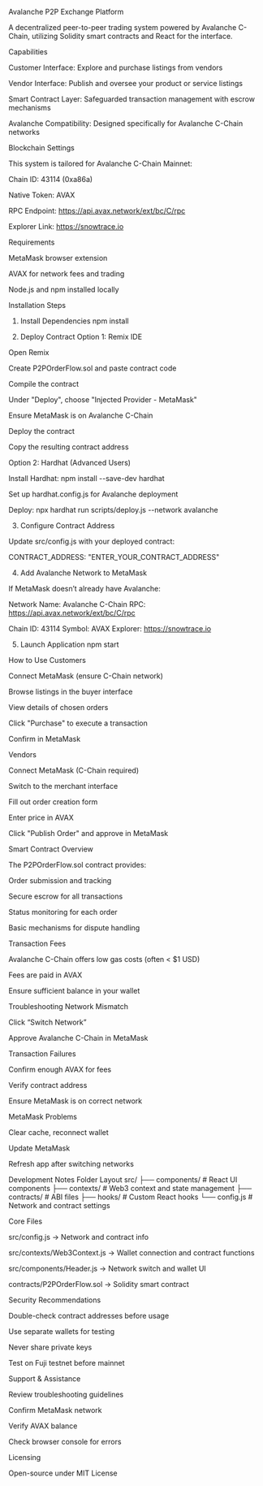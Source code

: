 Avalanche P2P Exchange Platform

A decentralized peer-to-peer trading system powered by Avalanche C-Chain, utilizing Solidity smart contracts and React for the interface.

Capabilities

Customer Interface: Explore and purchase listings from vendors

Vendor Interface: Publish and oversee your product or service listings

Smart Contract Layer: Safeguarded transaction management with escrow mechanisms

Avalanche Compatibility: Designed specifically for Avalanche C-Chain networks

Blockchain Settings

This system is tailored for Avalanche C-Chain Mainnet:

Chain ID: 43114 (0xa86a)

Native Token: AVAX

RPC Endpoint: https://api.avax.network/ext/bc/C/rpc

Explorer Link: https://snowtrace.io

Requirements

MetaMask browser extension

AVAX for network fees and trading

Node.js and npm installed locally

Installation Steps
1. Install Dependencies
npm install

2. Deploy Contract
Option 1: Remix IDE

Open Remix

Create P2POrderFlow.sol and paste contract code

Compile the contract

Under "Deploy", choose "Injected Provider - MetaMask"

Ensure MetaMask is on Avalanche C-Chain

Deploy the contract

Copy the resulting contract address

Option 2: Hardhat (Advanced Users)

Install Hardhat: npm install --save-dev hardhat

Set up hardhat.config.js for Avalanche deployment

Deploy: npx hardhat run scripts/deploy.js --network avalanche

3. Configure Contract Address

Update src/config.js with your deployed contract:

CONTRACT_ADDRESS: "ENTER_YOUR_CONTRACT_ADDRESS"

4. Add Avalanche Network to MetaMask

If MetaMask doesn’t already have Avalanche:

Network Name: Avalanche C-Chain
RPC: https://api.avax.network/ext/bc/C/rpc

Chain ID: 43114
Symbol: AVAX
Explorer: https://snowtrace.io

5. Launch Application
npm start

How to Use
Customers

Connect MetaMask (ensure C-Chain network)

Browse listings in the buyer interface

View details of chosen orders

Click "Purchase" to execute a transaction

Confirm in MetaMask

Vendors

Connect MetaMask (C-Chain required)

Switch to the merchant interface

Fill out order creation form

Enter price in AVAX

Click "Publish Order" and approve in MetaMask

Smart Contract Overview

The P2POrderFlow.sol contract provides:

Order submission and tracking

Secure escrow for all transactions

Status monitoring for each order

Basic mechanisms for dispute handling

Transaction Fees

Avalanche C-Chain offers low gas costs (often < $1 USD)

Fees are paid in AVAX

Ensure sufficient balance in your wallet

Troubleshooting
Network Mismatch

Click “Switch Network”

Approve Avalanche C-Chain in MetaMask

Transaction Failures

Confirm enough AVAX for fees

Verify contract address

Ensure MetaMask is on correct network

MetaMask Problems

Clear cache, reconnect wallet

Update MetaMask

Refresh app after switching networks

Development Notes
Folder Layout
src/
├── components/      # React UI components
├── contexts/        # Web3 context and state management
├── contracts/       # ABI files
├── hooks/           # Custom React hooks
└── config.js        # Network and contract settings

Core Files

src/config.js → Network and contract info

src/contexts/Web3Context.js → Wallet connection and contract functions

src/components/Header.js → Network switch and wallet UI

contracts/P2POrderFlow.sol → Solidity smart contract

Security Recommendations

Double-check contract addresses before usage

Use separate wallets for testing

Never share private keys

Test on Fuji testnet before mainnet

Support & Assistance

Review troubleshooting guidelines

Confirm MetaMask network

Verify AVAX balance

Check browser console for errors

Licensing

Open-source under MIT License
